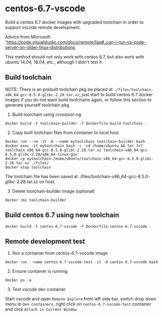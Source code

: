 # centos-6.7-vscode

Build a centos 6.7 docker images with upgraded toolchain in order to support vscode remote development.

Advice from Microsoft: `https://code.visualstudio.com/docs/remote/faq#_can-i-run-vs-code-server-on-older-linux-distributions

This method should not only work with centos 6.7, but also work with ubuntu 14.04, 18.04, etc., although I didn't test it.

## Build toolchain

NOTE: There is an prebuilt toolchain pkg be placed at `./files/toolchain-x86_64-gcc-8.5.0-glibc-2.28.tar.xz`, just start to build centos 6.7 docker images if you do not want build toolchains again, or follow this section to generate yourself toolchain pkg.

1. Build toolchain using crosstool-ng

```
docker build -t toolchain-builder -f Dockerfile.build-toolchain .
```

2. Copy built toolchain files from container to local host

```
docker run --rm -it -d --name mytoolchain toolchain-builder bash
docker exec -it mytoolchain bash -c 'cd /home/ubuntu && tar Jcf toolchain-x86_64-gcc-8.5.0-glibc-2.28.tar.xz toolchain-x86_64-gcc-8.5.0-glibc-2.28/x86_64-linux-gnu'
docker cp mytoolchain:/home/ubuntu/toolchain-x86_64-gcc-8.5.0-glibc-2.28.tar.xz ./files/
docker stop toolchain
```

The toolchain file has been saved at ./files/toolchain-x86_64-gcc-8.5.0-glibc-2.28.tar.xz on host.

3. Delete toolchain-builder image (optional)

```
docker rmi toolchain-builder
```

## Build centos 6.7 using new toolchain

```
docker build -t centos-6.7-vscode -f Dockerfile.centos-6.7-vscode .
```

## Remote development test

1. Run a container from centos-6.7-vscode image

```
docker run --name centos-6.7-vscode-test -it -d centos-6.7-vscode bash
```

2. Ensure container is running

```
docker ps -a
```

3. Test vscode dev container

Start vscode and open `Remote Explore` from left side bar, switch drop down menu to `Dev Containers`, right click on `centos-6.7-vscode-test` container and click `Attach in Current Window`

